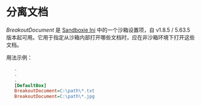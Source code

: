 # 分离文档

_BreakoutDocument_ 是 [Sandboxie Ini](SandboxieIni.md) 中的一个沙箱设置项，自 v1.8.5 / 5.63.5 版本起可用。它用于指定从沙箱内部打开哪些文档时，应在非沙箱环境下打开这些文档。

用法示例：

```ini
   .
   .
   .
   [DefaultBox]
   BreakoutDocument=C:\path\*.txt
   BreakoutDocument=C:\path\*.jpg
```
